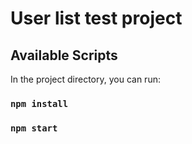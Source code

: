 # User list test project

## Available Scripts

In the project directory, you can run:

### `npm install`

### `npm start`
